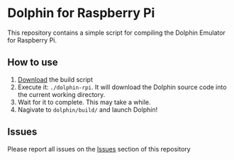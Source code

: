 # Dolphin for Raspberry Pi

This repository contains a simple script for compiling the Dolphin Emulator for Raspberry Pi.

## How to use
1. [Download](https://github.com/ravbug/dolphin-rpi/releases/latest) the build script
2. Execute it: `./dolphin-rpi`. It will download the Dolphin source code into the current working directory.
3. Wait for it to complete. This may take a while.
4. Nagivate to `dolphin/build/` and launch Dolphin! 

## Issues
Please report all issues on the [Issues](https://github.com/ravbug/dolphin-rpi/issues) section of this repository
